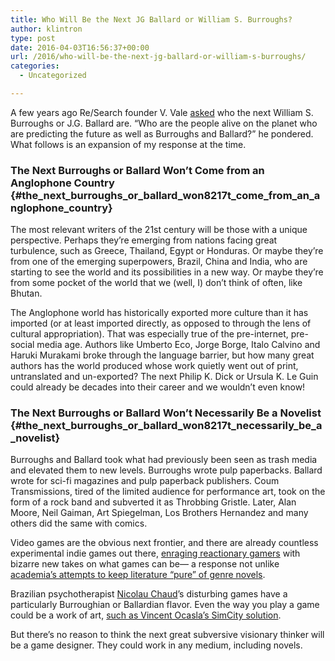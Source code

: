 ```yaml
---
title: Who Will Be the Next JG Ballard or William S. Burroughs?
author: klintron
type: post
date: 2016-04-03T16:56:37+00:00
url: /2016/who-will-be-the-next-jg-ballard-or-william-s-burroughs/
categories:
  - Uncategorized

---
```

A few years ago Re/Search founder V. Vale [asked][1] who the next William S. Burroughs or J.G. Ballard are. “Who are the people alive on the planet who are predicting the future as well as Burroughs and Ballard?” he pondered. What follows is an expansion of my response at the time.

### The Next Burroughs or Ballard Won’t Come from an Anglophone Country {#the_next_burroughs_or_ballard_won8217t_come_from_an_anglophone_country}

The most relevant writers of the 21st century will be those with a unique perspective. Perhaps they’re emerging from nations facing great turbulence, such as Greece, Thailand, Egypt or Honduras. Or maybe they’re from one of the emerging superpowers, Brazil, China and India, who are starting to see the world and its possibilities in a new way. Or maybe they’re from some pocket of the world that we (well, I) don’t think of often, like Bhutan.

The Anglophone world has historically exported more culture than it has imported (or at least imported directly, as opposed to through the lens of cultural appropriation). That was especially true of the pre-internet, pre-social media age. Authors like Umberto Eco, Jorge Borge, Italo Calvino and Haruki Murakami broke through the language barrier, but how many great authors has the world produced whose work quietly went out of print, untranslated and un-exported? The next Philip K. Dick or Ursula K. Le Guin could already be decades into their career and we wouldn’t even know!

### The Next Burroughs or Ballard Won’t Necessarily Be a Novelist {#the_next_burroughs_or_ballard_won8217t_necessarily_be_a_novelist}

Burroughs and Ballard took what had previously been seen as trash media and elevated them to new levels. Burroughs wrote pulp paperbacks. Ballard wrote for sci-fi magazines and pulp paperback publishers. Coum Transmissions, tired of the limited audience for performance art, took on the form of a rock band and subverted it as Throbbing Gristle. Later, Alan Moore, Neil Gaiman, Art Spiegelman, Los Brothers Hernandez and many others did the same with comics.

Video games are the obvious next frontier, and there are already countless experimental indie games out there, [enraging reactionary gamers][2] with bizarre new takes on what games can be— a response not unlike [academia’s attempts to keep literature “pure” of genre novels][3].

Brazilian psychotherapist [Nicolau Chaud][4]’s disturbing games have a particularly Burroughian or Ballardian flavor. Even the way you play a game could be a work of art, [such as Vincent Ocasla’s SimCity solution][5].

But there’s no reason to think the next great subversive visionary thinker will be a game designer. They could work in any medium, including novels.

 [1]: http://www.acceler8or.com/2012/08/researchs-v-vale-seeks-next-burroughs-ballard-lamantia-ken-goldberg-interviews-william-gibson/
 [2]: https://en.wikipedia.org/wiki/Depression_Quest
 [3]: http://finalbossform.com/post/128217883486/videodante-read-them-all-here-i-felt-like-this
 [4]: http://technoccult.net/archives/2012/05/18/psychotherapistsex-game-designer-nicolau-chaud-talks-about-next-game/
 [5]: http://www.vice.com/read/the-totalitarian-buddhist-who-beat-sim-city
